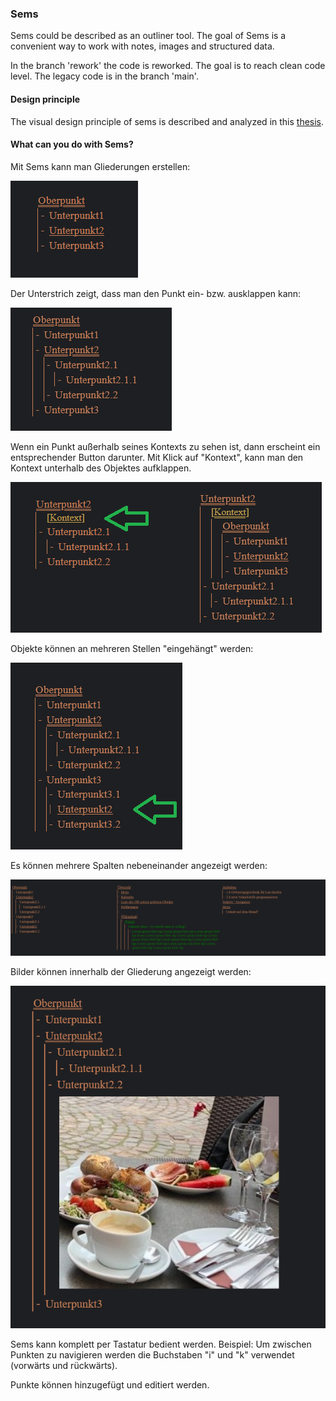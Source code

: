 ### Sems

Sems could be described as an outliner tool.
The goal of Sems is a convenient way to work with notes,
images and structured data.

In the branch 'rework' the code is reworked. The goal is to reach clean code level. The legacy code is in the branch 'main'.

#### Design principle

The visual design principle of sems is described and analyzed in this [thesis](https://www.dropbox.com/scl/fi/didrs41osq94s3agbclxn/Details-im-Kontext-anzeigen.pdf?rlkey=c374hlvzoskz4fbkevfdgfzsj&dl=0).

#### What can you do with Sems?

Mit Sems kann man Gliederungen erstellen:

![](images/outline.png)

Der Unterstrich zeigt, dass man den Punkt ein- bzw. ausklappen kann:

![](images/expanded.png)

Wenn ein Punkt außerhalb seines Kontexts zu sehen ist, dann erscheint ein entsprechender Button darunter.
Mit Klick auf "Kontext", kann man den Kontext unterhalb des Objektes aufklappen.

![](images/context.png)

Objekte können an mehreren Stellen "eingehängt" werden:

![](images/insert.png)

Es können mehrere Spalten nebeneinander angezeigt werden:

![](images/threeColumns.png)

Bilder können innerhalb der Gliederung angezeigt werden:

![](images/img.png)

Sems kann komplett per Tastatur bedient werden. Beispiel: Um zwischen Punkten zu navigieren werden die Buchstaben "i" und "k" verwendet (vorwärts und rückwärts).

Punkte können hinzugefügt und editiert werden.